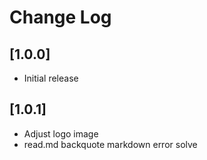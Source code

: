 # Change Log

## [1.0.0]

- Initial release

## [1.0.1]

- Adjust logo image
- read.md backquote markdown error solve
